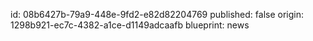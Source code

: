 id: 08b6427b-79a9-448e-9fd2-e82d82204769
published: false
origin: 1298b921-ec7c-4382-a1ce-d1149adcaafb
blueprint: news
